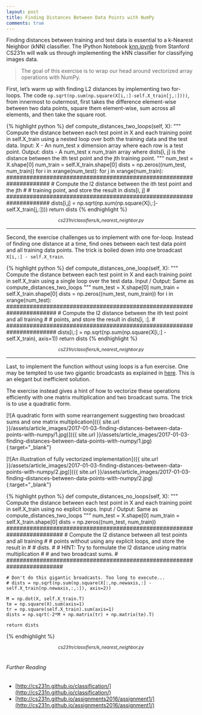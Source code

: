 ```yaml
---
layout: post
title: Finding Distances Between Data Points with NumPy
comments: true
---
```


Finding distances between training and test data is essential to a k-Nearest Neighbor (kNN) classifier. The IPython Notebook [knn.ipynb](http://vision.stanford.edu/teaching/cs231n/winter1516_assignment1.zip) from Stanford CS231n will walk us through implementing the kNN classifier for classifying images data.

> The goal of this exercise is to wrap our head around vectorized array operations with NumPy.

First, let’s warm up with finding L2 distances by implementing two for-loops. The code `np.sqrt(np.sum(np.square(X[i,:]-self.X_train[j,:])))`, from innermost to outermost, first takes the difference element-wise between two data points, square them element-wise, sum across all elements, and then take the square root.

{% highlight python %}
def compute_distances_two_loops(self, X):
    """
    Compute the distance between each test point in X and each training point
    in self.X_train using a nested loop over both the training data and the 
    test data.
    Input:
    X - An num_test x dimension array where each row is a test point.
    Output:
    dists - A num_test x num_train array where dists[i, j] is the distance
            between the ith test point and the jth training point.
    """
    num_test = X.shape[0]
    num_train = self.X_train.shape[0]
    dists = np.zeros((num_test, num_train))
    for i in xrange(num_test):
      for j in xrange(num_train):
        #####################################################################
        # Compute the l2 distance between the ith test point and the jth    #
        # training point, and store the result in dists[i, j]               #
        #####################################################################
        dists[i,j] = np.sqrt(np.sum(np.square(X[i,:]-self.X_train[j,:])))
    return dists
{% endhighlight %}
<center><em><sup>cs231n/classifiers/k_nearest_neighbor.py</sup></em></center>

---

Second, the exercise challenges us to implement with one for-loop. Instead of finding one distance at a time, find ones between each test data point and all training data points. The trick is boiled down into one broadcast `X[i,:] - self.X_train`.

{% highlight python %}
def compute_distances_one_loop(self, X):
    """
    Compute the distance between each test point in X and each training point
    in self.X_train using a single loop over the test data.
    Input / Output: Same as compute_distances_two_loops
    """
    num_test = X.shape[0]
    num_train = self.X_train.shape[0]
    dists = np.zeros((num_test, num_train))
    for i in xrange(num_test):
      #######################################################################
      # Compute the l2 distance between the ith test point and all training #
      # points, and store the result in dists[i, :].                        #
      #######################################################################
      dists[i,:] = np.sqrt(np.sum(np.square(X[i,:] - self.X_train), axis=1))
    return dists
{% endhighlight %}
<center><em><sup>cs231n/classifiers/k_nearest_neighbor.py</sup></em></center>

---

Last, to implement the function without using loops is a fun exercise. One may be tempted to use two gigantic broadcasts as explained in [here](http://scipy.github.io/old-wiki/pages/EricsBroadcastingDoc). This is an elegant but inefficient solution.

The exercise instead gives a hint of how to vectorize these operations efficiently with one matrix multiplication and two broadcast sums. The trick is to use a quadratic form.

[![A quadratic form with some rearrangement suggesting two broadcast sums and one matrix multiplication]({{ site.url }}/assets/article_images/2017-01-03-finding-distances-between-data-points-with-numpy/1.jpg)]({{ site.url }}/assets/article_images/2017-01-03-finding-distances-between-data-points-with-numpy/1.jpg){:target="_blank"}

[![An illustration of fully vectorized implementation]({{ site.url }}/assets/article_images/2017-01-03-finding-distances-between-data-points-with-numpy/2.jpg)]({{ site.url }}/assets/article_images/2017-01-03-finding-distances-between-data-points-with-numpy/2.jpg){:target="_blank"}

{% highlight python %}
def compute_distances_no_loops(self, X):
    """
    Compute the distance between each test point in X and each training point
    in self.X_train using no explicit loops.
    Input / Output: Same as compute_distances_two_loops
    """
    num_test = X.shape[0]
    num_train = self.X_train.shape[0]
    dists = np.zeros((num_test, num_train)) 
    #########################################################################
    # Compute the l2 distance between all test points and all training      #
    # points without using any explicit loops, and store the result in      #
    # dists.                                                                #
    # HINT: Try to formulate the l2 distance using matrix multiplication    #
    #       and two broadcast sums.                                         #
    #########################################################################

    # Don't do this gigantic broadcasts. Too long to execute...
    # dists = np.sqrt(np.sum(np.square(X[:,np.newaxis,:] - self.X_train[np.newaxis,:,:]), axis=2))
    
    M = np.dot(X, self.X_train.T)
    te = np.square(X).sum(axis=1)
    tr = np.square(self.X_train).sum(axis=1)
    dists = np.sqrt(-2*M + np.matrix(tr) + np.matrix(te).T)

    return dists
{% endhighlight %}
<center><i><sup>cs231n/classifiers/k_nearest_neighbor.py</sup></i></center>

<br/>

###### Further Reading
* [http://cs231n.github.io/classification/](http://cs231n.github.io/classification/)
* [http://cs231n.github.io/assignments2016/assignment1/](http://cs231n.github.io/assignments2016/assignment1/)
